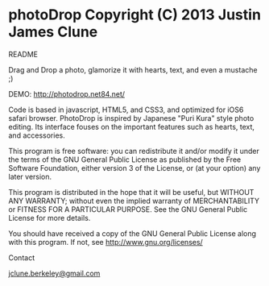 photoDrop Copyright (C) 2013 Justin James Clune
=========

README

Drag and Drop a photo, glamorize it with hearts, text, and even a mustache ;)

DEMO: http://photodrop.net84.net/

Code is based in javascript, HTML5, and CSS3, and optimized for iOS6 safari browser.
PhotoDrop is inspired by Japanese "Puri Kura" style photo editing.
Its interface fouses on the important features such as hearts, text, and accessories.


This program is free software: you can redistribute it and/or modify
it under the terms of the GNU General Public License as published by
the Free Software Foundation, either version 3 of the License, or
(at your option) any later version.

This program is distributed in the hope that it will be useful,
but WITHOUT ANY WARRANTY; without even the implied warranty of
MERCHANTABILITY or FITNESS FOR A PARTICULAR PURPOSE.  See the
GNU General Public License for more details.

You should have received a copy of the GNU General Public License
along with this program.  If not, see <http://www.gnu.org/licenses/>

Contact

jclune.berkeley@gmail.com

